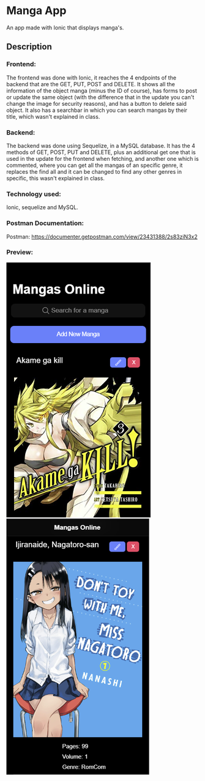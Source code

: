 # Manga App

An app made with Ionic that displays manga's.

## Description

### Frontend:

The frontend was done with Ionic, it reaches the 4 endpoints of the backend that are the GET, PUT, POST and DELETE. It shows all the information of the object manga (minus the ID of course), has forms to post or update the same object (with the difference that in the update you can't change the image for security reasons), and has a button to delete said object. It also has a searchbar in which you can search mangas by their title, which wasn't explained in class.

### Backend:

The backend was done using Sequelize, in a MySQL database. It has the 4 methods of GET, POST, PUT and DELETE, plus an additional get one that is used in the update for the frontend when fetching, and another one which is commented, where you can get all the mangas of an specific genre, it replaces the find all and it can be changed to find any other genres in specific, this wasn't explained in class.

### Technology used:

Ionic, sequelize and MySQL.

### Postman Documentation:

Postman: https://documenter.getpostman.com/view/23431388/2s83ziN3x2

### Preview:

![Screenshot](PreviewApp.png)
![Screenshot](PreviewApp2.png)







